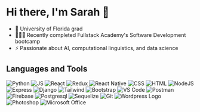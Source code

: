 # Hi there, I'm Sarah 👋

- 🐊 University of Florida grad
- 👩🏻‍💻 Recently completed Fullstack Academy's Software Development bootcamp
- ⚡ Passionate about AI, computational linguistics, and data science
  
## Languages and Tools

<img src="https://img.shields.io/badge/Python-FFD43B?style=for-the-badge&logo=python&logoColor=blue" alt="Python" /> <img src="https://img.shields.io/badge/JavaScript-323330?style=for-the-badge&logo=javascript&logoColor=F7DF1E" alt="JS" /> <img src="https://img.shields.io/badge/React-20232A?style=for-the-badge&logo=react&logoColor=61DAFB" alt="React" /> <img src="https://img.shields.io/badge/Redux-593D88?style=for-the-badge&logo=redux&logoColor=white" alt="Redux" /> <img src="https://img.shields.io/badge/React_Native-20232A?style=for-the-badge&logo=react&logoColor=61DAFB" alt="React Native" /> <img src="https://img.shields.io/badge/CSS3-1572B6?style=for-the-badge&logo=css3&logoColor=white" alt="CSS" /> <img src="https://img.shields.io/badge/HTML5-E34F26?style=for-the-badge&logo=html5&logoColor=white" alt="HTML" /> <img src="https://img.shields.io/badge/Node%20js-339933?style=for-the-badge&logo=nodedotjs&logoColor=white" alt="NodeJS" />
<img src="https://img.shields.io/badge/Express%20js-000000?style=for-the-badge&logo=express&logoColor=white" alt="Express" /> <img src="https://img.shields.io/badge/Django-092E20?style=for-the-badge&logo=django&logoColor=green" alt="Django" />
<img src="https://img.shields.io/badge/Tailwind_CSS-38B2AC?style=for-the-badge&logo=tailwind-css&logoColor=white" alt="Tailwind" /> <img src="https://img.shields.io/badge/Bootstrap-563D7C?style=for-the-badge&logo=bootstrap&logoColor=white" alt="Bootstrap" /> <img src="https://img.shields.io/badge/VSCode-0078D4?style=for-the-badge&logo=visual%20studio%20code&logoColor=white" alt="VS Code" /> <img src="https://img.shields.io/badge/Postman-FF6C37?style=for-the-badge&logo=Postman&logoColor=white" alt="Postman" /> <img src="https://img.shields.io/badge/firebase-ffca28?style=for-the-badge&logo=firebase&logoColor=black" alt="Firebase" /> <img src="https://img.shields.io/badge/PostgreSQL-316192?style=for-the-badge&logo=postgresql&logoColor=white" alt="Postgresql" /> <img src="https://img.shields.io/badge/Sequelize-52B0E7?style=for-the-badge&logo=Sequelize&logoColor=white" alt="Sequelize" /> <img src="https://img.shields.io/badge/GIT-E44C30?style=for-the-badge&logo=git&logoColor=white" alt="Git" /> <img src="https://img.shields.io/badge/Wordpress-21759B?style=for-the-badge&logo=wordpress&logoColor=white" alt="Wordpress Logo" /> <img src="https://img.shields.io/badge/Adobe%20Photoshop-31A8FF?style=for-the-badge&logo=Adobe%20Photoshop&logoColor=black" alt="Photoshop" /> <img src="https://img.shields.io/badge/Microsoft_Office-D83B01?style=for-the-badge&logo=microsoft-office&logoColor=white" alt="Microsoft Office" /> 

<!--
- 🔭 I’m currently working on ...
- 🌱 I’m currently learning ...
- 👯 I’m looking to collaborate on ...
- 🤔 I’m looking for help with ...
- 💬 Ask me about ...
- 📫 How to reach me: ...
- 😄 Pronouns: ...
- ⚡ Fun fact: ...
--!>
